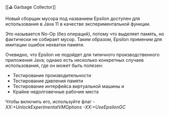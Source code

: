 [[⛳️ Garbage Collector]]

Новый сборщик мусора под названием Epsilon доступен для использования в Java 11 в качестве экспериментальной функции.

Это называется No-Op (без операций), потому что выделяет память, но фактически не собирает мусор. Таким образом, Epsilon применим для имитации ошибок нехватки памяти.

Очевидно, что Epsilon не подойдет для типичного производственного приложения Java; однако есть несколько конкретных случаев использования, где он может быть полезен:

- Тестирование производительности
- Тестирование давления памяти
- Тестирование интерфейса виртуальной машины и
- Крайне недолговечные рабочие места

Чтобы включить его, используйте флаг _-XX:+UnlockExperimentalVMOptions -XX:+UseEpsilonGC_